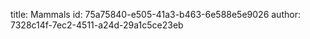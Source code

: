 title: Mammals
id: 75a75840-e505-41a3-b463-6e588e5e9026
author: 7328c14f-7ec2-4511-a24d-29a1c5ce23eb

